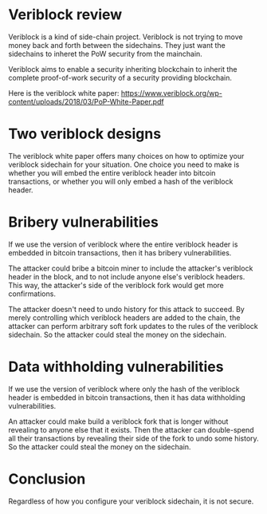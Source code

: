 Veriblock review
=========

Veriblock is a kind of side-chain project.
Veriblock is not trying to move money back and forth between the sidechains.
They just want the sidechains to inheret the PoW security from the mainchain.

Veriblock aims to enable a security inheriting blockchain to inherit the complete proof-of-work security of a security providing blockchain.

Here is the veriblock white paper: https://www.veriblock.org/wp-content/uploads/2018/03/PoP-White-Paper.pdf

Two veriblock designs
=========

The veriblock white paper offers many choices on how to optimize your veriblock sidechain for your situation.
One choice you need to make is whether you will embed the entire veriblock header into bitcoin transactions, or whether you will only embed a hash of the veriblock header.

Bribery vulnerabilities
=========

If we use the version of veriblock where the entire veriblock header is embedded in bitcoin transactions, then it has bribery vulnerabilities.

The attacker could bribe a bitcoin miner to include the attacker's veriblock header in the block, and to not include anyone else's veriblock headers. This way, the attacker's side of the veriblock fork would get more confirmations.

The attacker doesn't need to undo history for this attack to succeed.
By merely controlling which veriblock headers are added to the chain, the attacker can perform arbitrary soft fork updates to the rules of the veriblock sidechain.
So the attacker could steal the money on the sidechain.

Data withholding vulnerabilities
========

If we use the version of veriblock where only the hash of the veriblock header is embedded in bitcoin transactions, then it has data withholding vulnerabilities.

An attacker could make build a veriblock fork that is longer without revealing to anyone else that it exists.
Then the attacker can double-spend all their transactions by revealing their side of the fork to undo some history.
So the attacker could steal the money on the sidechain.

Conclusion
=======

Regardless of how you configure your veriblock sidechain, it is not secure.


